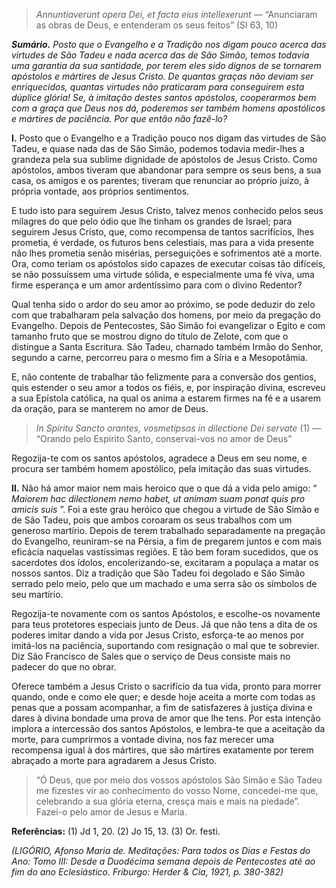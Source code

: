 > *Annuntiaverunt opera Dei, et facta eius intellexerunt* — “Anunciaram as obras de Deus, e entenderam os seus feitos” (Sl 63, 10)

***Sumário.** Posto que o Evangelho e a Tradição nos digam pouco acerca das virtudes de São Tadeu e nada acerca das de São Simão, temos todavia uma garantia da sua santidade, por terem eles sido dignos de se tornarem apóstolos e mártires de Jesus Cristo. De quantas graças não deviam ser enriquecidos, quantas virtudes não praticaram para conseguirem esta dúplice glória! Se, à imitação destes santos apóstolos, cooperarmos bem com a graça que Deus nos dá, poderemos ser também homens apostólicos e mártires de paciência. Por que então não fazê-lo?*

**I.** Posto que o Evangelho e a Tradição pouco nos digam das virtudes de São Tadeu, e quase nada das de São Simão, podemos todavia medir-lhes a grandeza pela sua sublime dignidade de apóstolos de Jesus Cristo. Como apóstolos, ambos tiveram que abandonar para sempre os seus bens, a sua casa, os amigos e os parentes; tiveram que renunciar ao próprio juízo, à própria vontade, aos próprios sentimentos.

E tudo isto para seguirem Jesus Cristo, talvez menos conhecido pelos seus milagres do que pelo ódio que lhe tinham os grandes de Israel; para seguirem Jesus Cristo, que, como recompensa de tantos sacrifícios, lhes prometia, é verdade, os futuros bens celestiais, mas para a vida presente não lhes prometia senão misérias, perseguições e sofrimentos até a morte. Ora, como teriam os apóstolos sido capazes de executar coisas tão difíceis, se não possuíssem uma virtude sólida, e especialmente uma fé viva, uma firme esperança e um amor ardentíssimo para com o divino Redentor?

Qual tenha sido o ardor do seu amor ao próximo, se pode deduzir do zelo com que trabalharam pela salvação dos homens, por meio da pregação do Evangelho. Depois de Pentecostes, São Simão foi evangelizar o Egito e com tamanho fruto que se mostrou digno do título de Zelote, com que o distingue a Santa Escritura. São Tadeu, chamado também Irmão do Senhor, segundo a carne, percorreu para o mesmo fim a Síria e a Mesopotâmia.

E, não contente de trabalhar tão felizmente para a conversão dos gentios, quis estender o seu amor a todos os fiéis, e, por inspiração divina, escreveu a sua Epístola católica, na qual os anima a estarem firmes na fé e a usarem da oração, para se manterem no amor de Deus.

> *In Spiritu Sancto orantes, vosmetipsos in dilectione Dei servate* (1) — “Orando pelo Espírito Santo, conservai-vos no amor de Deus”

Regozija-te com os santos apóstolos, agradece a Deus em seu nome, e procura ser também homem apostólico, pela imitação das suas virtudes.

**II.** Não há amor maior nem mais heroico que o que dá a vida pelo amigo: “ *Maiorem hac dilectionem nemo habet, ut animam suam ponat quis pro amicis suis* ”. Foi a este grau heróico que chegou a virtude de São Simão e de São Tadeu, pois que ambos coroaram os seus trabalhos com um generoso martírio. Depois de terem trabalhado separadamente na pregação do Evangelho, reuniram-se na Pérsia, a fim de pregarem juntos e com mais eficácia naquelas vastíssimas regiões. E tão bem foram sucedidos, que os sacerdotes dos ídolos, encolerizando-se, excitaram a populaça a matar os nossos santos. Diz a tradição que São Tadeu foi degolado e São Simão serrado pelo meio, pelo que um machado e uma serra são os símbolos de seu martírio.

Regozija-te novamente com os santos Apóstolos, e escolhe-os novamente para teus protetores especiais junto de Deus. Já que não tens a dita de os poderes imitar dando a vida por Jesus Cristo, esforça-te ao menos por imitá-los na paciência, suportando com resignação o mal que te sobrevier. Diz São Francisco de Sales que o serviço de Deus consiste mais no padecer do que no obrar.

Oferece também a Jesus Cristo o sacrifício da tua vida, pronto para morrer quando, onde e como ele quer; e desde hoje aceita a morte com todas as penas que a possam acompanhar, a fim de satisfazeres à justiça divina e dares à divina bondade uma prova de amor que lhe tens. Por esta intenção implora a intercessão dos santos Apóstolos, e lembra-te que a aceitação da morte, para cumprirmos a vontade divina, nos faz merecer uma recompensa igual à dos mártires, que são mártires exatamente por terem abraçado a morte para agradarem a Jesus Cristo.

> “Ó Deus, que por meio dos vossos apóstolos São Simão e São Tadeu me fizestes vir ao conhecimento do vosso Nome, concedei-me que, celebrando a sua glória eterna, cresça mais e mais na piedade”. Fazei-o pelo amor de Jesus e Maria.

**Referências:** (1) Jd 1, 20. (2) Jo 15, 13. (3) Or. festi.

*(LIGÓRIO, Afonso Maria de. Meditações: Para todos os Dias e Festas do Ano: Tomo III: Desde a Duodécima semana depois de Pentecostes até ao fim do ano Eclesiástico. Friburgo: Herder & Cia, 1921, p. 380-382)*
